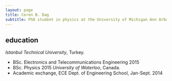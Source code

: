 ```yaml
---
layout: page
title: Ceren B. Dag
subtitle: PhD student in physics at the University of Michigan Ann Arbor
---
```


## education

_Istanbul Technical University_, Turkey.
* BSc. Electronics and Telecommunications Engineering 2015
* BSc. Physics 2015
_University of Waterloo_, Canada.
* Academic exchange, ECE Dept. of Engineering School, Jan-Sept. 2014
